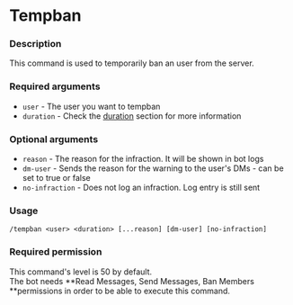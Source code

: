 # Tempban

### **Description**

This command is used to temporarily ban an user from the server.

### **Required arguments**

* `user` - The user you want to tempban
* `duration` - Check the [duration](https://app.gitbook.com/@moonlightbot/s/docs/start-up/arguments#type-of-arguments) section for more information

### **Optional arguments**

* `reason` - The reason for the infraction. It will be shown in bot logs
* `dm-user` - Sends the reason for the warning to the user's DMs - can be set to true or false
* `no-infraction` - Does not log an infraction. Log entry is still sent

### **Usage**

```
/tempban <user> <duration> [...reason] [dm-user] [no-infraction]
```

### **Required permission**

This command's level is 50 by default.\
The bot needs **Read Messages, Send Messages, Ban Members **permissions in order to be able to execute this command.
